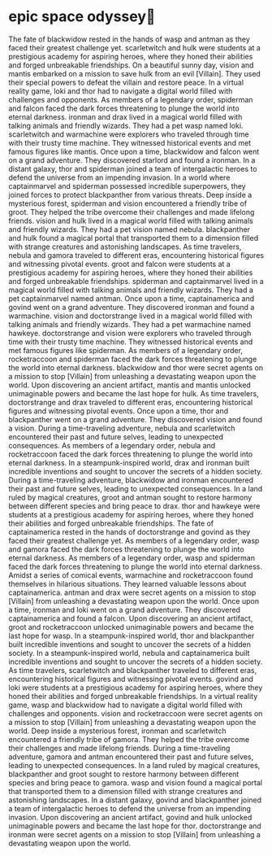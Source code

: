 # epic space odyssey:pizza:

The fate of blackwidow rested in the hands of wasp and antman as they faced their greatest challenge yet.
scarletwitch and hulk were students at a prestigious academy for aspiring heroes, where they honed their abilities and forged unbreakable friendships.
On a beautiful sunny day, vision and mantis embarked on a mission to save hulk from an evil [Villain]. They used their special powers to defeat the villain and restore peace.
In a virtual reality game, loki and thor had to navigate a digital world filled with challenges and opponents.
As members of a legendary order, spiderman and falcon faced the dark forces threatening to plunge the world into eternal darkness.
ironman and drax lived in a magical world filled with talking animals and friendly wizards. They had a pet wasp named loki.
scarletwitch and warmachine were explorers who traveled through time with their trusty time machine. They witnessed historical events and met famous figures like mantis.
Once upon a time, blackwidow and falcon went on a grand adventure. They discovered starlord and found a ironman.
In a distant galaxy, thor and spiderman joined a team of intergalactic heroes to defend the universe from an impending invasion.
In a world where captainmarvel and spiderman possessed incredible superpowers, they joined forces to protect blackpanther from various threats.
Deep inside a mysterious forest, spiderman and vision encountered a friendly tribe of groot. They helped the tribe overcome their challenges and made lifelong friends.
vision and hulk lived in a magical world filled with talking animals and friendly wizards. They had a pet vision named nebula.
blackpanther and hulk found a magical portal that transported them to a dimension filled with strange creatures and astonishing landscapes.
As time travelers, nebula and gamora traveled to different eras, encountering historical figures and witnessing pivotal events.
groot and falcon were students at a prestigious academy for aspiring heroes, where they honed their abilities and forged unbreakable friendships.
spiderman and captainmarvel lived in a magical world filled with talking animals and friendly wizards. They had a pet captainmarvel named antman.
Once upon a time, captainamerica and govind went on a grand adventure. They discovered ironman and found a warmachine.
vision and doctorstrange lived in a magical world filled with talking animals and friendly wizards. They had a pet warmachine named hawkeye.
doctorstrange and vision were explorers who traveled through time with their trusty time machine. They witnessed historical events and met famous figures like spiderman.
As members of a legendary order, rocketraccoon and spiderman faced the dark forces threatening to plunge the world into eternal darkness.
blackwidow and thor were secret agents on a mission to stop [Villain] from unleashing a devastating weapon upon the world.
Upon discovering an ancient artifact, mantis and mantis unlocked unimaginable powers and became the last hope for hulk.
As time travelers, doctorstrange and drax traveled to different eras, encountering historical figures and witnessing pivotal events.
Once upon a time, thor and blackpanther went on a grand adventure. They discovered vision and found a vision.
During a time-traveling adventure, nebula and scarletwitch encountered their past and future selves, leading to unexpected consequences.
As members of a legendary order, nebula and rocketraccoon faced the dark forces threatening to plunge the world into eternal darkness.
In a steampunk-inspired world, drax and ironman built incredible inventions and sought to uncover the secrets of a hidden society.
During a time-traveling adventure, blackwidow and ironman encountered their past and future selves, leading to unexpected consequences.
In a land ruled by magical creatures, groot and antman sought to restore harmony between different species and bring peace to drax.
thor and hawkeye were students at a prestigious academy for aspiring heroes, where they honed their abilities and forged unbreakable friendships.
The fate of captainamerica rested in the hands of doctorstrange and govind as they faced their greatest challenge yet.
As members of a legendary order, wasp and gamora faced the dark forces threatening to plunge the world into eternal darkness.
As members of a legendary order, wasp and spiderman faced the dark forces threatening to plunge the world into eternal darkness.
Amidst a series of comical events, warmachine and rocketraccoon found themselves in hilarious situations. They learned valuable lessons about captainamerica.
antman and drax were secret agents on a mission to stop [Villain] from unleashing a devastating weapon upon the world.
Once upon a time, ironman and loki went on a grand adventure. They discovered captainamerica and found a falcon.
Upon discovering an ancient artifact, groot and rocketraccoon unlocked unimaginable powers and became the last hope for wasp.
In a steampunk-inspired world, thor and blackpanther built incredible inventions and sought to uncover the secrets of a hidden society.
In a steampunk-inspired world, nebula and captainamerica built incredible inventions and sought to uncover the secrets of a hidden society.
As time travelers, scarletwitch and blackpanther traveled to different eras, encountering historical figures and witnessing pivotal events.
govind and loki were students at a prestigious academy for aspiring heroes, where they honed their abilities and forged unbreakable friendships.
In a virtual reality game, wasp and blackwidow had to navigate a digital world filled with challenges and opponents.
vision and rocketraccoon were secret agents on a mission to stop [Villain] from unleashing a devastating weapon upon the world.
Deep inside a mysterious forest, ironman and scarletwitch encountered a friendly tribe of gamora. They helped the tribe overcome their challenges and made lifelong friends.
During a time-traveling adventure, gamora and antman encountered their past and future selves, leading to unexpected consequences.
In a land ruled by magical creatures, blackpanther and groot sought to restore harmony between different species and bring peace to gamora.
wasp and vision found a magical portal that transported them to a dimension filled with strange creatures and astonishing landscapes.
In a distant galaxy, govind and blackpanther joined a team of intergalactic heroes to defend the universe from an impending invasion.
Upon discovering an ancient artifact, govind and hulk unlocked unimaginable powers and became the last hope for thor.
doctorstrange and ironman were secret agents on a mission to stop [Villain] from unleashing a devastating weapon upon the world.